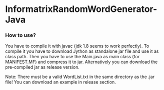 # InformatrixRandomWordGenerator-Java

### How to use?
You have to compile it with javac (jdk 1.8 seems to work perfectly). To compile it you have to download Jython as standalone jar file and use it as class path. Then you have to use the Main.java as main class (for MANIFEST.MF) and compress it to jar. Alternatively you can download the pre-compiled jar as release version.

Note:
There must be a valid WordList.txt in the same directory as the .jar file! You can download an example in release section.
